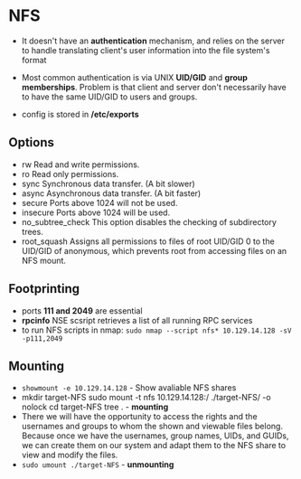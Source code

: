 # NFS

- It doesn't have an **authentication** mechanism, and relies on the server to handle translating client's user information into the file system's format

- Most common authentication is via UNIX **UID/GID** and **group memberships**. Problem is that client and server don't necessarily have to have the same UID/GID to users and groups.

- config is stored in **/etc/exports**

## Options
- rw	Read and write permissions.
- ro	Read only permissions.
- sync	Synchronous data transfer. (A bit slower)
- async	Asynchronous data transfer. (A bit faster)
- secure	Ports above 1024 will not be used.
- insecure	Ports above 1024 will be used.
- no_subtree_check	This option disables the checking of subdirectory trees.
- root_squash	Assigns all permissions to files of root UID/GID 0 to the UID/GID of anonymous, which prevents root from accessing files on an NFS mount.

## Footprinting

- ports **111 and 2049** are essential
- **rpcinfo** NSE scsript retrieves a list of all running RPC services
- to run NFS scripts in nmap: ```sudo nmap --script nfs* 10.129.14.128 -sV -p111,2049```

## Mounting

- ```showmount -e 10.129.14.128``` - Show avaliable NFS shares
- mkdir target-NFS
sudo mount -t nfs 10.129.14.128:/ ./target-NFS/ -o nolock
cd target-NFS
tree . - **mounting**
- There we will have the opportunity to access the rights and the usernames and groups to whom the shown and viewable files belong. Because once we have the usernames, group names, UIDs, and GUIDs, we can create them on our system and adapt them to the NFS share to view and modify the files.
- ```sudo umount ./target-NFS``` - **unmounting**